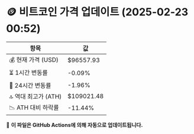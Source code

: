 # 🪙 비트코인 가격 업데이트 (2025-02-23 00:52)

| 항목                | 값 |
|--------------------|----------------|
| 💰 현재 가격 (USD) | $96557.93 |
| ⏳ 1시간 변동률    | -0.09% |
| 📆 24시간 변동률   | -1.96% |
| 🔝 역대 최고가 (ATH) | $109021.48 |
| 📉 ATH 대비 하락률 | -11.44% |

🔄 **이 파일은 GitHub Actions에 의해 자동으로 업데이트됩니다.**
